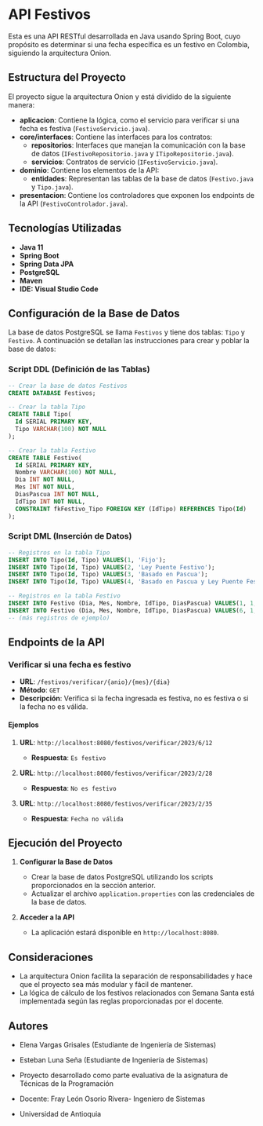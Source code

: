 # API Festivos

Esta es una API RESTful desarrollada en Java usando Spring Boot, cuyo propósito es determinar si una fecha específica es un festivo en Colombia, siguiendo la arquitectura Onion.

## Estructura del Proyecto

El proyecto sigue la arquitectura Onion y está dividido de la siguiente manera:

- **aplicacion**: Contiene la lógica, como el servicio para verificar si una fecha es festiva (`FestivoServicio.java`).
- **core/interfaces**: Contiene las interfaces para los contratos:
  - **repositorios**: Interfaces que manejan la comunicación con la base de datos (`IFestivoRepositorio.java` y `ITipoRepositorio.java`).
  - **servicios**: Contratos de servicio (`IFestivoServicio.java`).
- **dominio**: Contiene los elementos de la API:
  - **entidades**: Representan las tablas de la base de datos (`Festivo.java` y `Tipo.java`).
- **presentacion**: Contiene los controladores que exponen los endpoints de la API (`FestivoControlador.java`).

## Tecnologías Utilizadas

- **Java 11**
- **Spring Boot**
- **Spring Data JPA**
- **PostgreSQL**
- **Maven**
- **IDE: Visual Studio Code**

## Configuración de la Base de Datos

La base de datos PostgreSQL se llama `Festivos` y tiene dos tablas: `Tipo` y `Festivo`. A continuación se detallan las instrucciones para crear y poblar la base de datos:

### Script DDL (Definición de las Tablas)

```sql
-- Crear la base de datos Festivos
CREATE DATABASE Festivos;

-- Crear la tabla Tipo
CREATE TABLE Tipo(
  Id SERIAL PRIMARY KEY,
  Tipo VARCHAR(100) NOT NULL
);

-- Crear la tabla Festivo
CREATE TABLE Festivo(
  Id SERIAL PRIMARY KEY,
  Nombre VARCHAR(100) NOT NULL,
  Dia INT NOT NULL,
  Mes INT NOT NULL,
  DiasPascua INT NOT NULL,
  IdTipo INT NOT NULL,
  CONSTRAINT fkFestivo_Tipo FOREIGN KEY (IdTipo) REFERENCES Tipo(Id)
);
```

### Script DML (Inserción de Datos)

```sql
-- Registros en la tabla Tipo
INSERT INTO Tipo(Id, Tipo) VALUES(1, 'Fijo');
INSERT INTO Tipo(Id, Tipo) VALUES(2, 'Ley Puente Festivo');
INSERT INTO Tipo(Id, Tipo) VALUES(3, 'Basado en Pascua');
INSERT INTO Tipo(Id, Tipo) VALUES(4, 'Basado en Pascua y Ley Puente Festivo');

-- Registros en la tabla Festivo
INSERT INTO Festivo (Dia, Mes, Nombre, IdTipo, DiasPascua) VALUES(1, 1, 'Año Nuevo', 1, 0);
INSERT INTO Festivo (Dia, Mes, Nombre, IdTipo, DiasPascua) VALUES(6, 1, 'Santos Reyes', 2, 0);
-- (más registros de ejemplo)
```

## Endpoints de la API

### Verificar si una fecha es festivo

- **URL**: `/festivos/verificar/{anio}/{mes}/{dia}`
- **Método**: `GET`
- **Descripción**: Verifica si la fecha ingresada es festiva, no es festiva o si la fecha no es válida.

#### Ejemplos

1. **URL**: `http://localhost:8080/festivos/verificar/2023/6/12`
   - **Respuesta**: `Es festivo`

2. **URL**: `http://localhost:8080/festivos/verificar/2023/2/28`
   - **Respuesta**: `No es festivo`

3. **URL**: `http://localhost:8080/festivos/verificar/2023/2/35`
   - **Respuesta**: `Fecha no válida`

## Ejecución del Proyecto

1. **Configurar la Base de Datos**
   - Crear la base de datos PostgreSQL utilizando los scripts proporcionados en la sección anterior.
   - Actualizar el archivo `application.properties` con las credenciales de la base de datos.

2. **Acceder a la API**
   - La aplicación estará disponible en `http://localhost:8080`.

## Consideraciones

- La arquitectura Onion facilita la separación de responsabilidades y hace que el proyecto sea más modular y fácil de mantener.
- La lógica de cálculo de los festivos relacionados con Semana Santa está implementada según las reglas proporcionadas por el docente.

## Autores

- Elena Vargas Grisales (Estudiante de Ingeniería de Sistemas)
  
- Esteban Luna Seña (Estudiante de Ingeniería de Sistemas)
  
- Proyecto desarrollado como parte evaluativa de la asignatura de Técnicas de la Programación

- Docente: Fray León Osorio Rivera- Ingeniero de Sistemas

- Universidad de Antioquia

